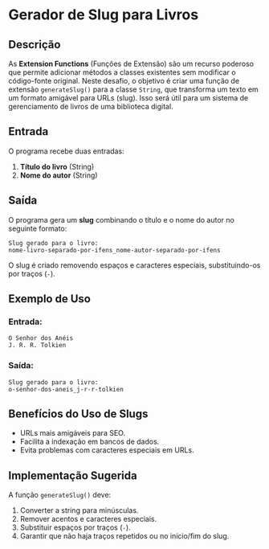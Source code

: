 # Gerador de Slug para Livros

## Descrição

As **Extension Functions** (Funções de Extensão) são um recurso poderoso que permite adicionar métodos a classes existentes sem modificar o código-fonte original. Neste desafio, o objetivo é criar uma função de extensão `generateSlug()` para a classe `String`, que transforma um texto em um formato amigável para URLs (slug). Isso será útil para um sistema de gerenciamento de livros de uma biblioteca digital.

## Entrada

O programa recebe duas entradas:

1. **Título do livro** (String)
2. **Nome do autor** (String)

## Saída

O programa gera um **slug** combinando o título e o nome do autor no seguinte formato:

```
Slug gerado para o livro:
nome-livro-separado-por-ifens_nome-autor-separado-por-ifens
```

O slug é criado removendo espaços e caracteres especiais, substituindo-os por traços (`-`).

## Exemplo de Uso

### Entrada:

```
O Senhor dos Anéis
J. R. R. Tolkien
```

### Saída:

```
Slug gerado para o livro:
o-senhor-dos-aneis_j-r-r-tolkien
```

## Benefícios do Uso de Slugs

- URLs mais amigáveis para SEO.
- Facilita a indexação em bancos de dados.
- Evita problemas com caracteres especiais em URLs.

## Implementação Sugerida

A função `generateSlug()` deve:

1. Converter a string para minúsculas.
2. Remover acentos e caracteres especiais.
3. Substituir espaços por traços (`-`).
4. Garantir que não haja traços repetidos ou no início/fim do slug.
